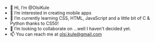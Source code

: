 - 👋 Hi, I’m @OlsiKule
- 👀 I’m interested in creating mobile apps 
- 🌱 I’m currently learning CSS, HTML, JavaScript and a little bit of C & Python thanks to CS50!
- 💞️ I’m looking to collaborate on ...well I haven't decided yet. 
- 📫 You can reach me at olsi.kule@gmail.com

<!---
OlsiKule/OlsiKule is a ✨ special ✨ repository because its `README.md` (this file) appears on your GitHub profile.
You can click the Preview link to take a look at your changes.
--->
